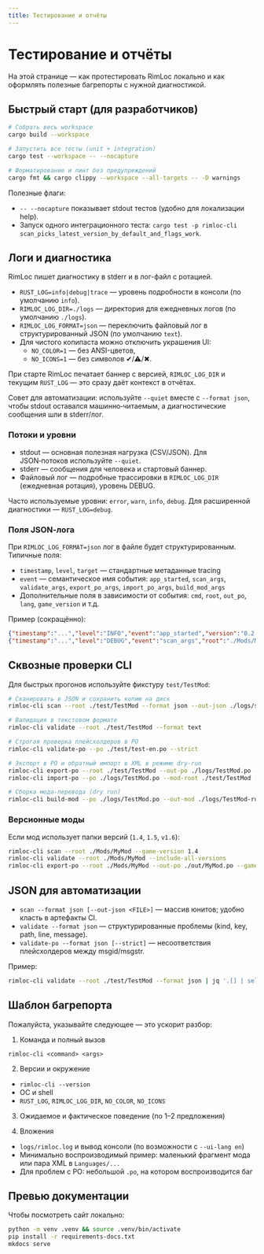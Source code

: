 ```yaml
---
title: Тестирование и отчёты
---
```


# Тестирование и отчёты

На этой странице — как протестировать RimLoc локально и как оформлять полезные багрепорты с нужной диагностикой.

## Быстрый старт (для разработчиков)

```bash
# Собрать весь workspace
cargo build --workspace

# Запустить все тесты (unit + integration)
cargo test --workspace -- --nocapture

# Форматирование и линт без предупреждений
cargo fmt && cargo clippy --workspace --all-targets -- -D warnings
```

Полезные флаги:

- `-- --nocapture` показывает stdout тестов (удобно для локализации help).
- Запуск одного интеграционного теста: `cargo test -p rimloc-cli scan_picks_latest_version_by_default_and_flags_work`.

## Логи и диагностика

RimLoc пишет диагностику в stderr и в лог-файл с ротацией.

- `RUST_LOG=info|debug|trace` — уровень подробности в консоли (по умолчанию `info`).
- `RIMLOC_LOG_DIR=./logs` — директория для ежедневных логов (по умолчанию `./logs`).
- `RIMLOC_LOG_FORMAT=json` — переключить файловый лог в структурированный JSON (по умолчанию `text`).
- Для чистого копипаста можно отключить украшения UI:
  - `NO_COLOR=1` — без ANSI-цветов,
  - `NO_ICONS=1` — без символов ✔/⚠/✖.

При старте RimLoc печатает баннер с версией, `RIMLOC_LOG_DIR` и текущим `RUST_LOG` — это сразу даёт контекст в отчётах.

Совет для автоматизации: используйте `--quiet` вместе с `--format json`, чтобы stdout оставался машинно‑читаемым, а диагностические сообщения шли в stderr/лог.

### Потоки и уровни

- stdout — основная полезная нагрузка (CSV/JSON). Для JSON‑потоков используйте `--quiet`.
- stderr — сообщения для человека и стартовый баннер.
- Файловый лог — подробные трассировки в `RIMLOC_LOG_DIR` (ежедневная ротация), уровень DEBUG.

Часто используемые уровни: `error`, `warn`, `info`, `debug`. Для расширенной диагностики — `RUST_LOG=debug`.

### Поля JSON‑лога

При `RIMLOC_LOG_FORMAT=json` лог в файле будет структурированным. Типичные поля:

- `timestamp`, `level`, `target` — стандартные метаданные tracing
- `event` — семантическое имя события: `app_started`, `scan_args`, `validate_args`, `export_po_args`, `import_po_args`, `build_mod_args`
- Дополнительные поля в зависимости от события: `cmd`, `root`, `out_po`, `lang`, `game_version` и т.д.

Пример (сокращённо):

```json
{"timestamp":"...","level":"INFO","event":"app_started","version":"0.2.0","logdir":"logs","rustlog":"debug"}
{"timestamp":"...","level":"DEBUG","event":"scan_args","root":"./Mods/MyMod","format":"json","game_version":"1.4"}
```

## Сквозные проверки CLI

Для быстрых прогонов используйте фикстуру `test/TestMod`:

```bash
# Сканировать в JSON и сохранить копию на диск
rimloc-cli scan --root ./test/TestMod --format json --out-json ./logs/scan.json

# Валидация в текстовом формате
rimloc-cli validate --root ./test/TestMod --format text

# Строгая проверка плейсхолдеров в PO
rimloc-cli validate-po --po ./test/test-en.po --strict

# Экспорт в PO и обратный импорт в XML в режиме dry-run
rimloc-cli export-po --root ./test/TestMod --out-po ./logs/TestMod.po --lang ru
rimloc-cli import-po --po ./logs/TestMod.po --mod-root ./test/TestMod --dry-run

# Сборка мода-перевода (dry run)
rimloc-cli build-mod --po ./logs/TestMod.po --out-mod ./logs/TestMod-ru --lang ru --dry-run
```

### Версионные моды

Если мод использует папки версий (`1.4`, `1.5`, `v1.6`):

```bash
rimloc-cli scan --root ./Mods/MyMod --game-version 1.4
rimloc-cli validate --root ./Mods/MyMod --include-all-versions
rimloc-cli export-po --root ./Mods/MyMod --out-po ./out/MyMod.po --game-version v1.6
```

## JSON для автоматизации

- `scan --format json [--out-json <FILE>]` — массив юнитов; удобно класть в артефакты CI.
- `validate --format json` — структурированные проблемы (kind, key, path, line, message).
- `validate-po --format json [--strict]` — несоответствия плейсхолдеров между msgid/msgstr.

Пример:

```bash
rimloc-cli validate --root ./test/TestMod --format json | jq '.[] | select(.kind=="duplicate")'
```

## Шаблон багрепорта

Пожалуйста, указывайте следующее — это ускорит разбор:

1) Команда и полный вызов

```
rimloc-cli <command> <args>
```

2) Версии и окружение

- `rimloc-cli --version`
- ОС и shell
- `RUST_LOG`, `RIMLOC_LOG_DIR`, `NO_COLOR`, `NO_ICONS`

3) Ожидаемое и фактическое поведение (по 1–2 предложения)

4) Вложения

- `logs/rimloc.log` и вывод консоли (по возможности с `--ui-lang en`)
- Минимально воспроизводимый пример: маленький фрагмент мода или пара XML в `Languages/...`
- Для проблем с PO: небольшой `.po`, на котором воспроизводится баг

## Превью документации

Чтобы посмотреть сайт локально:

```bash
python -m venv .venv && source .venv/bin/activate
pip install -r requirements-docs.txt
mkdocs serve
```
